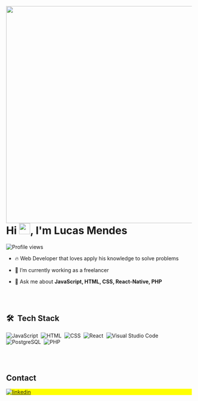<img align="right" height="590em" src="https://raw.githubusercontent.com/gist/mendesluca/7ccc5bf121b234957cf54cc13403d131/raw/0a622206dcf499ef800ba5047e3ddcacd0457efe/githubcard.svg"/>
<h1 align="left">Hi <img src="https://raw.githubusercontent.com/kaueMarques/kaueMarques/master/hi.gif" height="30px">, I'm Lucas Mendes</h1>
<p align="left"> <img src="https://komarev.com/ghpvc/?username=mendesluca&color=yellow" alt="Profile views" /> </p>

- 🔥 Web Developer that loves apply his knowledge to solve problems

- 🔭 I’m currently working as a freelancer

- 💬 Ask me about **JavaScript, HTML, CSS, React-Native, PHP**

<br><br>

## 🛠 &nbsp;Tech Stack

![JavaScript](https://img.shields.io/badge/-JavaScript-05122A?style=flat&logo=javascript)&nbsp;
![HTML](https://img.shields.io/badge/-HTML-05122A?style=flat&logo=HTML5)&nbsp;
![CSS](https://img.shields.io/badge/-CSS-05122A?style=flat&logo=CSS3&logoColor=1572B6)&nbsp;
![React](https://img.shields.io/badge/-React-05122A?style=flat&logo=react)&nbsp;
![Visual Studio Code](https://img.shields.io/badge/-Visual%20Studio%20Code-05122A?style=flat&logo=visual-studio-code&logoColor=007ACC)&nbsp;
![PostgreSQL](https://img.shields.io/badge/-PostgreSQL-05122A?style=flat&logo=postgresql)&nbsp;
![PHP](https://img.shields.io/badge/-PHP-05122A?style=flat&logo=PHP)&nbsp;

<br><br>

## Contact

<p align="left" style="background:yellow">

<a href="https://www.linkedin.com/in/lucas-mendes-a675a7263/" target="_blank">
  <img align="center" src="https://img.shields.io/badge/-LucasMendes-05122A?style=flat&logo=linkedin" alt="linkedin"/>
</a>

</p>
